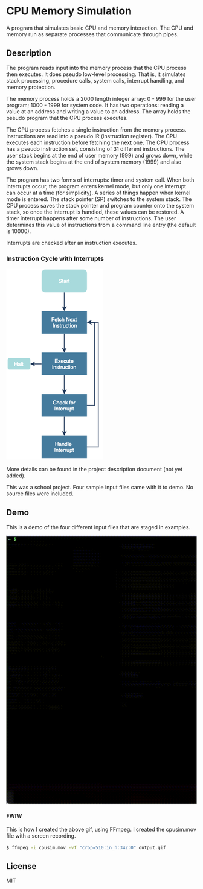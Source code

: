 # CPU Memory Simulation

A program that simulates basic CPU and memory interaction. The CPU and memory run as separate processes that communicate through pipes.

## Description

The program reads input into the memory process that the CPU process then executes. It does pseudo low-level processing. That is, it simulates stack processing, procedure calls, system calls, interrupt handling, and memory protection.

The memory process holds a 2000 length integer array: 0 - 999 for the user program; 1000 - 1999 for system code. It has two operations: reading a value at an address and writing a value to an address. The array holds the pseudo program that the CPU process executes.

The CPU process fetches a single instruction from the memory process. Instructions are read into a pseudo IR (instruction register). The CPU executes each instruction before fetching the next one. The CPU process has a pseudo instruction set, consisting of 31 different instructions. The user stack begins at the end of user memory (999) and grows down, while the system stack begins at the end of system memory (1999) and also grows down.

The program has two forms of interrupts: timer and system call. When both interrupts occur, the program enters kernel mode, but only one interrupt can occur at a time (for simplicity). A series of things happen when kernel mode is entered. The stack pointer (SP) switches to the system stack. The CPU process saves the stack pointer and program counter onto the system stack, so once the interrupt is handled, these values can be restored. A timer interrupt happens after some number of instructions. The user determines this value of instructions from a command line entry (the default is 10000).

Interrupts are checked after an instruction executes.

### Instruction Cycle with Interrupts

![instruction_cycle](https://github.com/charlesdungy/cpu-memory-simulation/blob/main/examples/instruction_cycle_a.png?raw=true)

More details can be found in the project description document (not yet added).

This was a school project. Four sample input files came with it to demo. No source files were included.

## Demo

This is a demo of the four different input files that are staged in examples.

![demo](https://raw.githubusercontent.com/charlesdungy/cpu-memory-simulation/main/examples/output.gif)

#### FWIW

This is how I created the above gif, using FFmpeg. I created the cpusim.mov file with a screen recording.

```bash 
$ ffmpeg -i cpusim.mov -vf "crop=510:in_h:342:0" output.gif
```

## License

MIT
